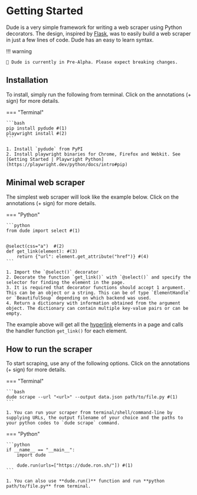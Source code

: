 # Getting Started

Dude is a very simple framework for writing a web scraper using Python decorators. The design, inspired by [Flask](https://github.com/pallets/flask), was to easily build a web scraper in just a few lines of code. Dude has an easy to learn syntax.

!!! warning 
    
    🚨 Dude is currently in Pre-Alpha. Please expect breaking changes.

## Installation

To install, simply run the following from terminal. Click on the annotations (+ sign) for more details.

=== "Terminal"

    ```bash
    pip install pydude #(1)
    playwright install #(2)
    ```

    1. Install `pydude` from PyPI
    2. Install playwright binaries for Chrome, Firefox and Webkit. See [Getting Started | Playwright Python](https://playwright.dev/python/docs/intro#pip)

## Minimal web scraper

The simplest web scraper will look like the example below. Click on the annotations (+ sign) for more details.

=== "Python"

    ```python
    from dude import select #(1)
    
    
    @select(css="a")  #(2)
    def get_link(element): #(3)
        return {"url": element.get_attribute("href")} #(4)
    ```

    1. Import the `@select()` decorator
    2. Decorate the function `get_link()` with `@select()` and specify the selector for finding the element in the page.
    3. It is required that decorator functions should accept 1 argument. This can be an object or a string. This can be of type `ElementHandle` or `BeautifulSoup` depending on which backend was used.
    4. Return a dictionary with information obtained from the argument object. The dictionary can contain multiple key-value pairs or can be empty.

The example above will get all the [hyperlink](https://en.wikipedia.org/wiki/Hyperlink#HTML) elements in a page and calls the handler function `get_link()` for each element.

## How to run the scraper

To start scraping, use any of the following options. Click on the annotations (+ sign) for more details.

=== "Terminal"

    ```bash
    dude scrape --url "<url>" --output data.json path/to/file.py #(1)
    ```
    
    1. You can run your scraper from terminal/shell/command-line by supplying URLs, the output filename of your choice and the paths to your python codes to `dude scrape` command.

=== "Python"

    ```python
    if __name__ == "__main__":
        import dude
    
        dude.run(urls=["https://dude.ron.sh/"]) #(1)
    ```

    1. You can also use **dude.run()** function and run **python path/to/file.py** from terminal.

